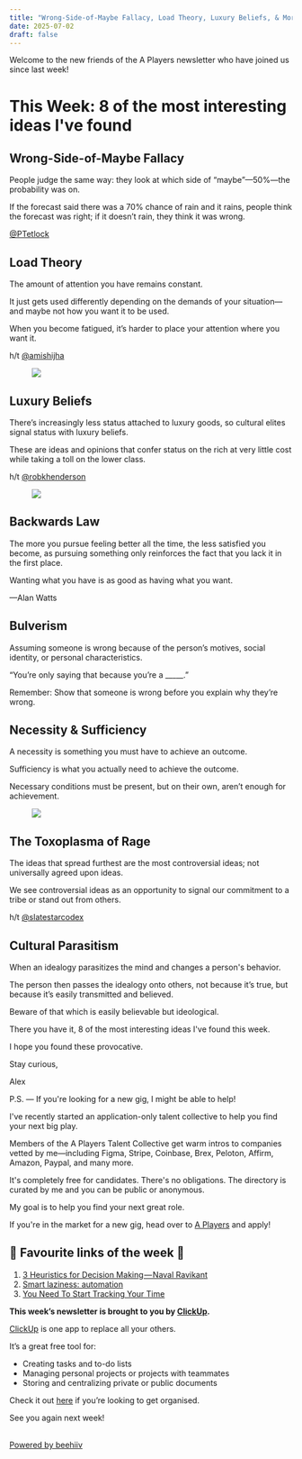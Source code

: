 ```yaml
---
title: "Wrong-Side-of-Maybe Fallacy, Load Theory, Luxury Beliefs, & More"
date: 2025-07-02
draft: false
---
```


<p id="">Welcome to the new friends of the A Players newsletter who have joined us since last week!</p><h1 id="">This Week: 8 of the most interesting ideas I've found </h1><h2 id="">Wrong-Side-of-Maybe Fallacy</h2><p id="">People judge the same way: they look at which side of “maybe”—50%—the probability was on. </p><p id="">If the forecast said there was a 70% chance of rain and it rains, people think the forecast was right; if it doesn’t rain, they think it was wrong.</p><p id=""><a href="https://twitter.com/PTetlock" target="_blank" id="">@PTetlock</a></p><h2 id="">Load Theory</h2><p id="">The amount of attention you have remains constant. </p><p id="">It just gets used differently depending on the demands of your situation—and maybe not how you want it to be used. </p><p id="">When you become fatigued, it’s harder to place your attention where you want it. </p><p id="">h/t <a href="https://twitter.com/amishijha" target="_blank" id="">@amishijha</a></p><figure class="w-richtext-figure-type-image w-richtext-align-center" data-rt-type="image" data-rt-align="center"><div><img src="https://uploads-ssl.webflow.com/63fd511e232de229bfe66c52/640d564605a67850d18ad82b_image.jpeg" id="" width="auto" height="auto" loading="auto"></div></figure><h2 id="">Luxury Beliefs</h2><p id="">There’s increasingly less status attached to luxury goods, so cultural elites signal status with luxury beliefs. </p><p id="">These are ideas and opinions that confer status on the rich at very little cost while taking a toll on the lower class. </p><p id="">h/t <a href="https://twitter.com/robkhenderson" target="_blank" id="">@robkhenderson</a></p><figure class="w-richtext-figure-type-image w-richtext-align-center" data-rt-type="image" data-rt-align="center"><div><img src="https://uploads-ssl.webflow.com/63fd511e232de229bfe66c52/640d564605a6789caf8ad82c_image.jpeg" id="" width="auto" height="auto" loading="auto"></div></figure><h2 id="">Backwards Law</h2><p id="">The more you pursue feeling better all the time, the less satisfied you become, as pursuing something only reinforces the fact that you lack it in the first place.</p><p id="">Wanting what you have is as good as having what you want. </p><p id="">—Alan Watts</p><h2 id="">Bulverism</h2><p id="">Assuming someone is wrong because of the person’s motives, social identity, or personal characteristics. </p><p id="">“You’re only saying that because you’re a _____.”</p><p id="">Remember: Show that someone is wrong before you explain why they’re wrong.</p><h2 id="">Necessity &amp; Sufficiency</h2><p id="">A necessity is something you must have to achieve an outcome. </p><p id="">Sufficiency is what you actually need to achieve the outcome. </p><p id="">Necessary conditions must be present, but on their own, aren’t enough for achievement.</p><figure class="w-richtext-figure-type-image w-richtext-align-center" data-rt-type="image" data-rt-align="center"><div><img src="https://uploads-ssl.webflow.com/63fd511e232de229bfe66c52/640d564605a67855598ad82d_image.jpeg" id="" width="auto" height="auto" loading="auto"></div></figure><h2 id="">The Toxoplasma of Rage</h2><p id="">The ideas that spread furthest are the most controversial ideas; not universally agreed upon ideas. </p><p id="">We see controversial ideas as an opportunity to signal our commitment to a tribe or stand out from others. </p><p id="">h/t&nbsp;<a href="https://twitter.com/slatestarcodex" target="_blank" id="">@slatestarcodex</a></p><h2 id="">Cultural Parasitism</h2><p id="">When an idealogy parasitizes the mind and changes a person's behavior. </p><p id="">The person then passes the idealogy onto others, not because it’s true, but because it’s easily transmitted and believed. </p><p id="">Beware of that which is easily believable but ideological.</p><p id="">There you have it, 8 of the most interesting ideas I've found this week.</p><p id="">I hope you found these provocative.</p><p id="">Stay curious, </p><p id="">Alex</p><p id="">P.S. — If you're looking for a new gig, I might be able to help!</p><p id="">I've recently started an application-only talent collective to help you find your next big play.&nbsp;</p><p id="">Members of the A Players Talent Collective get warm intros to companies vetted by me—including Figma, Stripe, Coinbase, Brex, Peloton, Affirm, Amazon, Paypal, and many more.&nbsp;</p><p id="">It's completely free for candidates. There's no obligations. The directory is curated by me and you can be public or anonymous.&nbsp;&nbsp;</p><p id="">My goal is to help you find your next great role.&nbsp;&nbsp;</p><p id="">If you're in the market for a new gig, head over to&nbsp;<a href="https://alexbrogan.pallet.com/talent/welcome?referral=true" target="_blank" id="">A Players</a>&nbsp;and apply!</p><h2 id="">🔗 Favourite links of the week 🔗</h2><ol type="decimal" id=""><li id=""><a href="https://hackernoon.com/3-heuristics-for-decision-making-naval-ravikant-3ba9d3cd1d85" target="_blank" id="">3 Heuristics for Decision Making — Naval Ravikant</a><br></li><li id=""><a href="https://twitter.com/AriDavidPaul/status/1461356194237349904?s=20" target="_blank" id="">Smart laziness: automation</a></li><li id=""><a href="https://medium.com/things-ive-written/you-need-to-start-tracking-your-time-49592ead5fcc" target="_blank" id="">You Need To Start Tracking Your Time</a></li></ol><p id=""><strong id="">This week’s newsletter is brought to you by </strong><a href="https://clickup.com/?fp_ref=sz1r9" target="_blank" id=""><strong id="">ClickUp</strong></a><strong id="">.</strong></p><p id=""><a href="https://clickup.com/?fp_ref=sz1r9" target="_blank" id="">ClickUp</a> is one app to replace all your others.</p><p id="">It’s a great free tool for:</p><ul type="disc" id=""><li id="">Creating tasks and to-do lists</li><li id="">Managing personal projects or projects with teammates</li><li id="">Storing and centralizing private or public documents</li></ul><p id="">Check it out <a href="https://clickup.com/" target="_blank" id="">here</a> if you’re looking to get organised.</p><p id="">See you again next week!</p><p id=""><br><a target="_blank" href="https://www.beehiiv.com/?utm_campaign=ca40f0f9-257f-4ef2-b854-896fe5f52ee6&utm_medium=post_rss&utm_source=a_players" id="">Powered by beehiiv</a></p>